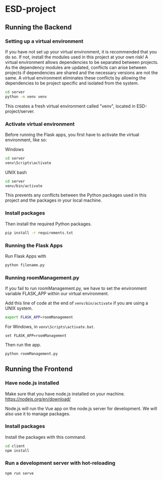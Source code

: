 # ESD-project

## Running the Backend
### Setting up a virtual environment
If you have not set up your virtual environment, it is recommended that you do so. If not, install the modules used in this project at your own risk!
A virtual environment allows dependencies to be separated between projects. As the dependency modules are updated, conflicts can arise between projects if dependencies are shared and the necessary versions are not the same. A virtual environment eliminates these conflicts by allowing the dependencies to be project specific and isolated from the system.
```bash
cd server
python -m venv venv
```
This creates a fresh virtual environment called "venv", located in ESD-project/server.

### Activate virtual environment
Before running the Flask apps, you first have to activate the virtual environment, like so:

Windows
```bash
cd server
venv\Scripts\activate
```

UNIX bash
```bash
cd server
venv/bin/activate
```
This prevents any conflicts between the Python packages used in this project and the packages in your local machine.

### Install packages
Then install the required Python packages.
```bash
pip install -r requirements.txt
```

### Running the Flask Apps
Run Flask Apps with
```bash
python filename.py
```

### Running roomManagement.py
If you fail to run roomManagement.py, we have to set the environment variable FLASK_APP within our virtual environment.

Add this line of code at the end of <code>venv/bin/activate</code> if you are using a UNIX system. 
```bash
export FLASK_APP=roomManagement
```

For Windows, in <code>venv\Scripts\activate.bat</code>.
```batch
set FLASK_APP=roomManagement
```

Then run the app.
```bash
python roomManagement.py
```

## Running the Frontend
### Have node.js installed
Make sure that you have node.js installed on your machine.
https://nodejs.org/en/download/

Node.js will run the Vue app on the node.js server for development. We will also use it to manage packages.
### Install packages
Install the packages with this command.
```bash
cd client
npm install
```

### Run a development server with hot-reloading
```bash
npm run serve
```

